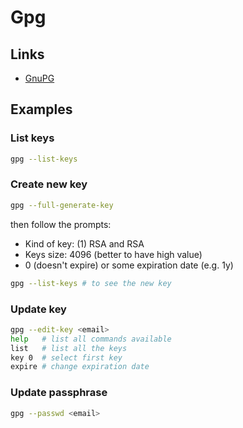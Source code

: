 
# Gpg

## Links

- [GnuPG](https://gnupg.org/)

## Examples

### List keys

```bash
gpg --list-keys
``` 

### Create new key

```bash
gpg --full-generate-key
```

then follow the prompts:

- Kind of key: (1) RSA and RSA
- Keys size: 4096 (better to have high value)
- 0 (doesn't expire) or some expiration date (e.g. 1y)

```bash
gpg --list-keys # to see the new key
```

### Update key

```bash
gpg --edit-key <email>
help   # list all commands available
list   # list all the keys
key 0  # select first key
expire # change expiration date
```

### Update passphrase

```bash
gpg --passwd <email>
```
